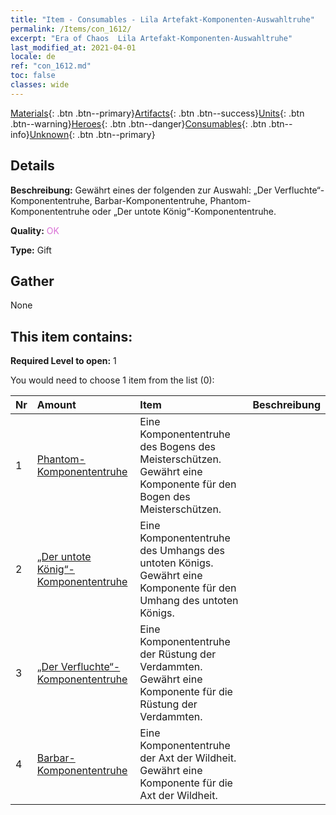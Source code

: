 ```yaml
---
title: "Item - Consumables - Lila Artefakt-Komponenten-Auswahltruhe"
permalink: /Items/con_1612/
excerpt: "Era of Chaos  Lila Artefakt-Komponenten-Auswahltruhe"
last_modified_at: 2021-04-01
locale: de
ref: "con_1612.md"
toc: false
classes: wide
---
```

 [Materials](/de/Items/){: .btn .btn--primary}[Artifacts](/de/Items/Artifacts/){: .btn .btn--success}[Units](/de/Items/Units/){: .btn .btn--warning}[Heroes](/de/Items/Heroes/){: .btn .btn--danger}[Consumables](/de/Items/Consumables/){: .btn .btn--info}[Unknown](/de/Items/Unknown/){: .btn .btn--primary}

## Details
 **Beschreibung:** Gewährt eines der folgenden zur Auswahl: „Der Verfluchte“-Komponententruhe, Barbar-Komponententruhe, Phantom-Komponententruhe oder „Der untote König“-Komponententruhe.

 **Quality:** <span style="color: #DA70D6">OK</span>

 **Type:** Gift

## Gather

  None

## This item contains:

 **Required Level to open:** 1

 You would need to choose 1 item from the list (0):

  | Nr | Amount |     Item    | Beschreibung |
  |:---|:-------|:------------|:-----------:|
  | 1 | [Phantom- Komponententruhe](/de/Items/con_1339/) | Eine Komponententruhe des Bogens des Meisterschützen. Gewährt eine Komponente für den Bogen des Meisterschützen. | 
  | 2 | [„Der untote König“-Komponententruhe](/de/Items/con_1340/) | Eine Komponententruhe des Umhangs des untoten Königs. Gewährt eine Komponente für den Umhang des untoten Königs. | 
  | 3 | [„Der Verfluchte“- Komponententruhe](/de/Items/con_1341/) | Eine Komponententruhe der Rüstung der Verdammten. Gewährt eine Komponente für die Rüstung der Verdammten. | 
  | 4 | [Barbar- Komponententruhe](/de/Items/con_1342/) | Eine Komponententruhe der Axt der Wildheit. Gewährt eine Komponente für die Axt der Wildheit. | 
